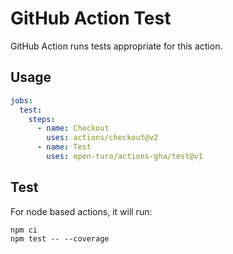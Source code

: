 # GitHub Action Test

GitHub Action runs tests appropriate for this action.

## Usage

```yaml
jobs:
  test:
    steps:
      - name: Checkout
        uses: actions/checkout@v2
      - name: Test
        uses: open-turo/actions-gha/test@v1
```

## Test

For node based actions, it will run:

```shell
npm ci
npm test -- --coverage
```
